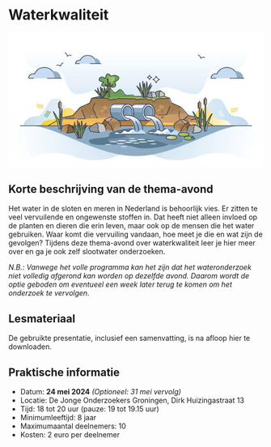 # Waterkwaliteit

![waterkwaliteit](waterkwaliteit.jpg)

## Korte beschrijving van de thema-avond
Het water in de sloten en meren in Nederland is behoorlijk vies. Er zitten te veel vervuilende en ongewenste stoffen in. Dat heeft niet alleen invloed op de planten en dieren die erin leven, maar ook op de mensen die het water gebruiken. Waar komt die vervuiling vandaan, hoe meet je die en wat zijn de gevolgen? Tijdens deze thema-avond over waterkwaliteit leer je hier meer over en ga je ook zelf slootwater onderzoeken.

*N.B.: Vanwege het volle programma kan het zijn dat het wateronderzoek niet volledig afgerond kan worden op dezelfde avond. Daarom wordt de optie geboden om eventueel een week later terug te komen om het onderzoek te vervolgen.*

## Lesmateriaal
De gebruikte presentatie, inclusief een samenvatting, is na afloop hier te downloaden.

## Praktische informatie
- Datum: **24 mei 2024** *(Optioneel: 31 mei vervolg)*
- Locatie: De Jonge Onderzoekers Groningen, Dirk Huizingastraat 13
- Tijd: 18 tot 20 uur (pauze: 19 tot 19.15 uur)
- Minimumleeftijd: 8 jaar
- Maximumaantal deelnemers: 10
- Kosten: 2 euro per deelnemer
